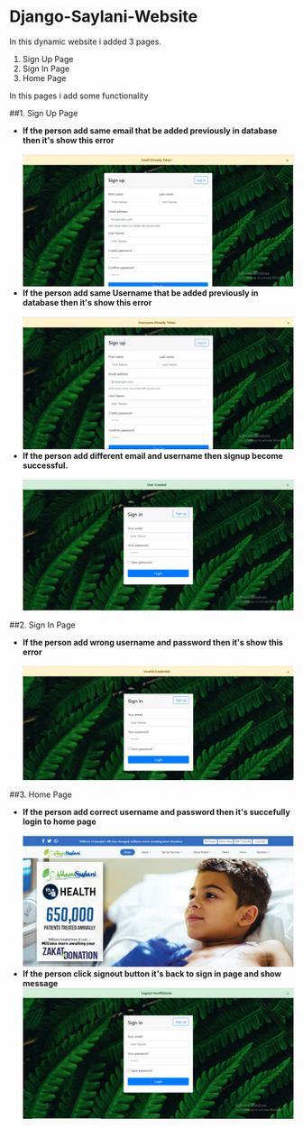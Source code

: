 # Django-Saylani-Website
In this dynamic website i added 3 pages.
<ol>
  <li>Sign Up Page</li>
  <li>Sign In Page</li>
  <li>Home Page</li>
</ol>

In this pages i add some functionality 

##1. Sign Up Page
<ul>
  <li> <b> If the person add same email that be added previously in database then it's show this error</b></li>
  <br/>
  <img src="https://github.com/Sameer-Ahmed7/Django-Saylani-Website/blob/master/signup_error.PNG" alt="Email added previously">
 <br/>
  <li> <b> If the person add same Username that be added previously in database then it's show this error</b></li>
  <br/>
  <img src="https://github.com/Sameer-Ahmed7/Django-Saylani-Website/blob/master/signup_username_error.PNG" alt="username added previously">
  <br/>
  <li> <b> If the person add different email and username then signup become successful.</b></li>
  <br/>
  <img src="https://github.com/Sameer-Ahmed7/Django-Saylani-Website/blob/master/signup_userCreated.PNG" alt="User creatid">
 </ul>
 
 ##2. Sign In Page
 <ul>
  <li> <b> If the person add wrong username and password then it's show this error</b></li>
  <br/>
  <img src="https://github.com/Sameer-Ahmed7/Django-Saylani-Website/blob/master/signin_invalidCredential.PNG" alt="Invalid Credential">
  <br/>
  </ul>
  
  
  ##3. Home Page
  <ul>
  <li> <b> If the person add correct username and password then it's succefully login to home page</b></li>
 <br/>
  <img src="https://github.com/Sameer-Ahmed7/Django-Saylani-Website/blob/master/homePage.PNG" alt="Succefully Login">
  <br/>
  <li> <b> If the person click signout button it's back to sign in page and show message</b></li>
  <img src="https://github.com/Sameer-Ahmed7/Django-Saylani-Website/blob/master/logout_person.PNG" alt="Sign Out">
  <br/>
  </ul>
